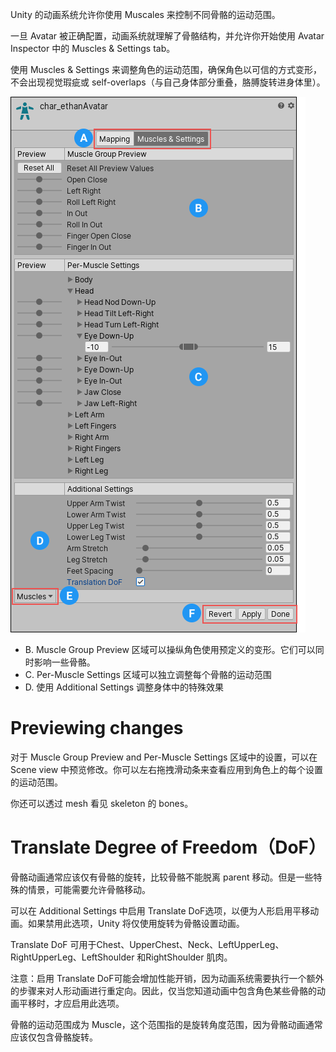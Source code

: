 Unity 的动画系统允许你使用 Muscales 来控制不同骨骼的运动范围。

一旦 Avatar 被正确配置，动画系统就理解了骨骼结构，并允许你开始使用 Avatar Inspector 中的 Muscles & Settings tab。

使用 Muscles & Settings 来调整角色的运动范围，确保角色以可信的方式变形，不会出现视觉瑕疵或 self-overlaps（与自己身体部分重叠，胳膊旋转进身体里）。

![](../Images/MecanimAvatarMuscles.png)

- B. Muscle Group Preview 区域可以操纵角色使用预定义的变形。它们可以同时影响一些骨骼。
- C. Per-Muscle Settings 区域可以独立调整每个骨骼的运动范围
- D. 使用 Additional Settings 调整身体中的特殊效果

# Previewing changes

对于  Muscle Group Preview and Per-Muscle Settings 区域中的设置，可以在 Scene view 中预览修改。你可以左右拖拽滑动条来查看应用到角色上的每个设置的运动范围。

你还可以透过 mesh 看见 skeleton 的 bones。

# Translate Degree of Freedom（DoF）

骨骼动画通常应该仅有骨骼的旋转，比较骨骼不能脱离 parent 移动。但是一些特殊的情景，可能需要允许骨骼移动。

可以在 ​​Additional Settings ​​中启用 ​​Translate DoF ​​选项，以便为人形启用​​平移动画​​。如果禁用此选项，Unity 将仅使用​​旋转​​为骨骼设置动画。​

​Translate DoF ​​可用于 ​​Chest、UpperChest、Neck、LeftUpperLeg、RightUpperLeg、LeftShoulder​ ​和​ ​RightShoulder​​ 肌肉。

注意：启用 ​​Translate DoF​​ 可能会增加​​性能开销​​，因为动画系统需要执行一个额外的步骤来对​​人形动画​​进行​​重定向​​。因此，仅当您知道动画中包含角色某些骨骼的​​动画平移​​时，才应启用此选项。

骨骼的运动范围成为 Muscle，这个范围指的是旋转角度范围，因为骨骼动画通常应该仅包含骨骼旋转。
